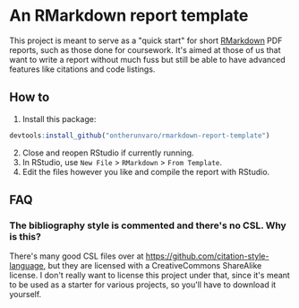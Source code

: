 # An RMarkdown report template

This project is meant to serve as a "quick start" for short [RMarkdown](https://rmarkdown.rstudio.com/) PDF reports, such as those done for coursework.
It's aimed at those of us that want to write a report without much fuss but still be able to have advanced features like citations and code listings.

## How to

1. Install this package:
```r
devtools:install_github("ontherunvaro/rmarkdown-report-template")
```
2. Close and reopen RStudio if currently running.
3. In RStudio, use `New File` > `RMarkdown` > `From Template`.
4. Edit the files however you like and compile the report with RStudio.

## FAQ

### The bibliography style is commented and there's no CSL. Why is this?

There's many good CSL files over at <https://github.com/citation-style-language>, but they are licensed with a CreativeCommons ShareAlike license.
I don't really want to license this project under that, since it's meant to be used as a starter for various projects, so you'll have to download it yourself.
